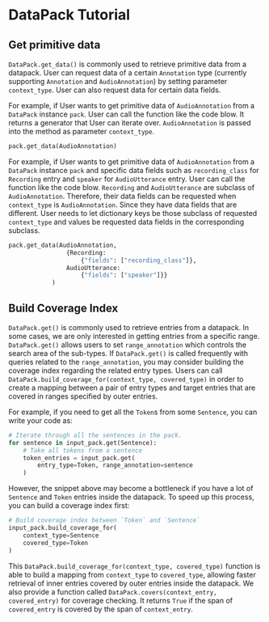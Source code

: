 # DataPack Tutorial

## Get primitive data
`DataPack.get_data()` is commonly used to retrieve primitive data from a datapack. User can request data of a certain `Annotation` type (currently supporting `Annotation` and `AudioAnnotation`) by setting parameter `context_type`. User can also request data for certain data fields.

For example, if User wants to get primitive data of `AudioAnnotation` from a `DataPack` instance `pack`. User can call the function like the code blow. It returns a generator that User can iterate over.
`AudioAnnotation` is passed into the method as parameter `context_type`.
```python
pack.get_data(AudioAnnotation)
```

For example, if User wants to get primitive data of `AudioAnnotation` from a `DataPack` instance `pack` and specific data fields such as `recording_class` for `Recording` entry and `speaker` for `AudioUtterance` entry. User can call the function like the code blow.
`Recording` and `AudioUtterance` are subclass of `AudioAnnotation`. Therefore, their data fields can be requested when `context_type` is `AudioAnnotation`. Since they have data fields that are different. User needs to let dictionary keys be those subclass of requested `context_type` and values be requested data fields in the corresponding subclass.
```python
pack.get_data(AudioAnnotation,
                {Recording:
                    {"fields": ["recording_class"]},
                AudioUtterance:
                    {"fields": ["speaker"]}}
            )
```


## Build Coverage Index
`DataPack.get()` is commonly used to retrieve entries from a datapack. In some cases, we are only interested in getting entries from a specific range. `DataPack.get()` allows users to set `range_annotation` which controls the search area of the sub-types. If `DataPack.get()` is called frequently with queries related to the `range_annotation`, you may consider building the coverage index regarding the related entry types. Users can call `DataPack.build_coverage_for(context_type, covered_type)` in order to create a mapping between a pair of entry types and target entries that are covered in ranges specified by outer entries.

For example, if you need to get all the `Token`s from some `Sentence`, you can write your code as:
```python
# Iterate through all the sentences in the pack.
for sentence in input_pack.get(Sentence):
    # Take all tokens from a sentence
    token_entries = input_pack.get(
        entry_type=Token, range_annotation=sentence
    )
```
However, the snippet above may become a bottleneck if you have a lot of `Sentence` and `Token` entries inside the datapack. To speed up this process, you can build a coverage index first:
```python
# Build coverage index between `Token` and `Sentence`
input_pack.build_coverage_for(
    context_type=Sentence
    covered_type=Token
)
```
This `DataPack.build_coverage_for(context_type, covered_type)` function is able to build a mapping from `context_type` to `covered_type`, allowing faster retrieval of inner entries covered by outer entries inside the datapack.
We also provide a function called `DataPack.covers(context_entry, covered_entry)` for coverage checking. It returns `True` if the span of `covered_entry` is covered by the span of `context_entry`.
